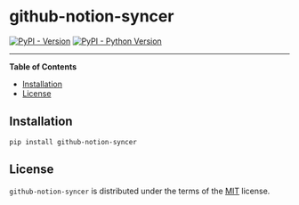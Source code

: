 # github-notion-syncer

[![PyPI - Version](https://img.shields.io/pypi/v/github-notion-syncer.svg)](https://pypi.org/project/github-notion-syncer)
[![PyPI - Python Version](https://img.shields.io/pypi/pyversions/github-notion-syncer.svg)](https://pypi.org/project/github-notion-syncer)

-----

**Table of Contents**

- [Installation](#installation)
- [License](#license)

## Installation

```console
pip install github-notion-syncer
```

## License

`github-notion-syncer` is distributed under the terms of the [MIT](https://spdx.org/licenses/MIT.html) license.

